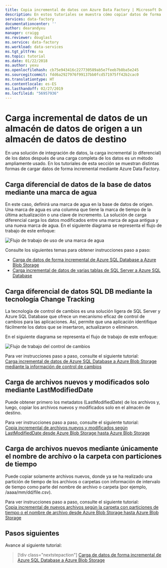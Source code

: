 ```yaml
---
title: Copia incremental de datos con Azure Data Factory | Microsoft Docs
description: En estos tutoriales se muestra cómo copiar datos de forma incremental de un almacén de datos de origen a un almacén de datos de destino. La primera de ellas copia los datos de una tabla.
services: data-factory
documentationcenter: ''
author: dearandyxu
manager: craigg
ms.reviewer: douglasl
ms.service: data-factory
ms.workload: data-services
ms.tgt_pltfrm: na
ms.topic: tutorial
ms.date: 01/22/2018
ms.author: yexu
ms.openlocfilehash: cb75e943416c227730589ab5e7feeb7b8ba5e245
ms.sourcegitcommit: fdd6a2927976f99137bb0fcd571975ff42b2cac0
ms.translationtype: HT
ms.contentlocale: es-ES
ms.lasthandoff: 02/27/2019
ms.locfileid: "56957936"
---
```

# <a name="incrementally-load-data-from-a-source-data-store-to-a-destination-data-store"></a>Carga incremental de datos de un almacén de datos de origen a un almacén de datos de destino

En una solución de integración de datos, la carga incremental (o diferencial) de los datos después de una carga completa de los datos es un método ampliamente usado. En los tutoriales de esta sección se muestran distintas formas de cargar datos de forma incremental mediante Azure Data Factory.

## <a name="delta-data-loading-from-database-by-using-a-watermark"></a>Carga diferencial de datos de la base de datos mediante una marca de agua
En este caso, definirá una marca de agua en la base de datos de origen. Una marca de agua es una columna que tiene la marca de tiempo de la última actualización o una clave de incremento. La solución de carga diferencial carga los datos modificados entre una marca de agua antigua y una nueva marca de agua. En el siguiente diagrama se representa el flujo de trabajo de este enfoque: 

![Flujo de trabajo de uso de una marca de agua](media/tutorial-incremental-copy-overview/workflow-using-watermark.png)

Consulte los siguientes temas para obtener instrucciones paso a paso: 

- [Carga de datos de forma incremental de Azure SQL Database a Azure Blob Storage](tutorial-incremental-copy-powershell.md)
- [Carga incremental de datos de varias tablas de SQL Server a Azure SQL Database](tutorial-incremental-copy-multiple-tables-powershell.md)

## <a name="delta-data-loading-from-sql-db-by-using-the-change-tracking-technology"></a>Carga diferencial de datos SQL DB mediante la tecnología Change Tracking
La tecnología de control de cambios es una solución ligera de SQL Server y Azure SQL Database que ofrece un mecanismo eficaz de control de cambios para las aplicaciones. Así, permite que una aplicación identifique fácilmente los datos que se insertaron, actualizaron o eliminaron. 

En el siguiente diagrama se representa el flujo de trabajo de este enfoque:

![Flujo de trabajo del control de cambios](media/tutorial-incremental-copy-overview/workflow-using-change-tracking.png)

Para ver instrucciones paso a paso, consulte el siguiente tutorial: <br/>
[Carga incremental de datos de Azure SQL Database a Azure Blob Storage mediante la información de control de cambios](tutorial-incremental-copy-change-tracking-feature-powershell.md)

## <a name="loading-new-and-changed-files-only-by-using-lastmodifieddate"></a>Carga de archivos nuevos y modificados solo mediante LastModifiedDate
Puede obtener primero los metadatos (LastModifiedDate) de los archivos y, luego, copiar los archivos nuevos y modificados solo en el almacén de destino.

Para ver instrucciones paso a paso, consulte el siguiente tutorial: <br/>
[Copia incremental de archivos nuevos y modificados según LastModifiedDate desde Azure Blob Storage hasta Azure Blob Storage](tutorial-incremental-copy-lastmodified-copy-data-tool.md)

## <a name="loading-new-files-only-by-using-time-partitioned-folder-or-file-name"></a>Carga de archivos nuevos mediante únicamente el nombre de archivo o la carpeta con particiones de tiempo
Puede copiar solamente archivos nuevos, donde ya se ha realizado una partición de tiempo de los archivos o carpetas con información de intervalo de tiempo como parte del nombre de archivo o carpeta (por ejemplo, /aaaa/mm/dd/file.csv). 

Para ver instrucciones paso a paso, consulte el siguiente tutorial: <br/>
[Copia incremental de nuevos archivos según la carpeta con particiones de tiempo o el nombre de archivo desde Azure Blob Storage hasta Azure Blob Storage](tutorial-incremental-copy-partitioned-file-name-copy-data-tool.md)

## <a name="next-steps"></a>Pasos siguientes
Avance al siguiente tutorial: 

> [!div class="nextstepaction"]
>[Carga de datos de forma incremental de Azure SQL Database a Azure Blob Storage](tutorial-incremental-copy-powershell.md)
